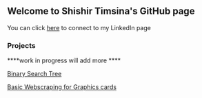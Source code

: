 



## Welcome to Shishir Timsina's GitHub page

You can click [here][1] to connect to my LinkedIn page



### Projects

****work in progress will add more ****

[Binary Search Tree](https://github.com/sht99/BinarySearchTree)

[Basic Webscraping for Graphics cards](https://github.com/sht99/Webscraping2)



[1]: <https://www.linkedin.com/in/shishir-timsina-03466018a>
